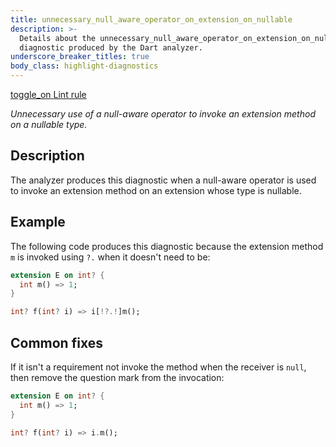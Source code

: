 ```yaml
---
title: unnecessary_null_aware_operator_on_extension_on_nullable
description: >-
  Details about the unnecessary_null_aware_operator_on_extension_on_nullable
  diagnostic produced by the Dart analyzer.
underscore_breaker_titles: true
body_class: highlight-diagnostics
---
```


<div class="tags">
  <a class="tag-label"
      href="/tools/linter-rules/unnecessary_null_aware_operator_on_extension_on_nullable"
      title="Learn about the lint rule that enables this diagnostic."
      aria-label="Learn about the lint rule that enables this diagnostic."
      target="_blank">
    <span class="material-symbols" aria-hidden="true">toggle_on</span>
    <span>Lint rule</span>
  </a>
</div>

_Unnecessary use of a null-aware operator to invoke an extension method on a
nullable type._

## Description

The analyzer produces this diagnostic when a null-aware operator is used
to invoke an extension method on an extension whose type is nullable.

## Example

The following code produces this diagnostic because the extension method
`m` is invoked using `?.` when it doesn't need to be:

```dart
extension E on int? {
  int m() => 1;
}

int? f(int? i) => i[!?.!]m();
```

## Common fixes

If it isn't a requirement not invoke the method when the receiver is
`null`, then remove the question mark from the invocation:

```dart
extension E on int? {
  int m() => 1;
}

int? f(int? i) => i.m();
```
